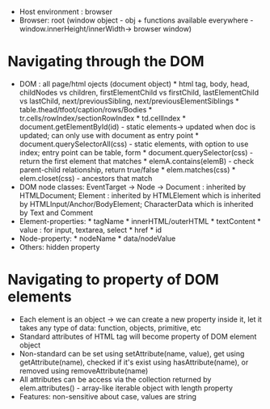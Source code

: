 - Host environment : browser
- Browser: root (window object - obj + functions available everywhere - window.innerHeight/innerWidth-> browser window)
# Navigating through the DOM
- DOM : all page/html ojects (document object)
        * html tag, body, head, childNodes vs children, firstElementChild vs firstChild, lastElementChild vs lastChild, next/previousSibling, next/previousElementSiblings
        * table.thead/tfoot/caption/rows/Bodies
        * tr.cells/rowIndex/sectionRowIndex
        * td.cellIndex
        * document.getElementById(id) - static elements-> updated when doc is updated; can only use with document as entry point
        * document.querySelectorAll(css) - static elements, with option to use index; entry point can be table, form
        * document.querySelector(css) - return the first element that matches
        * elemA.contains(elemB) - check parent-child relationship, return true/false
        * elem.matches(css)
        * elem.closet(css) - ancestors that match
- DOM node classes: EventTarget -> Node -> Document : inherited by HTMLDocument; Element : inherited by HTMLElement which is inherited by HTMLInput/Anchor/BodyElement; CharacterData which is inherited by Text and Comment
- Element-properties: 
        * tagName
        * innerHTML/outerHTML
        * textContent
        * value : for input, textarea, select
        * href 
        * id
- Node-property:
        * nodeName
        * data/nodeValue
- Others: hidden property

# Navigating to property of DOM elements
- Each element is an object -> we can create a new property inside it, let it takes any type of data: function, objects, primitive, etc
- Standard attributes of HTML tag will become property of DOM element object
- Non-standard can be set using setAttribute(name, value), get using getAttribute(name), checked if it's exist using hasAttribute(name), or removed using removeAttribute(name)
- All attributes can be access via the collection returned by elem.attributes() - array-like iterable object with length property
- Features: non-sensitive about case, values are string






